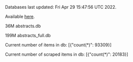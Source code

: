 Databases last updated: Fri Apr 29 15:47:56 UTC 2022. 

Available [here](https://github.com/cbeauhilton/ash-db/releases).


36M	abstracts.db

199M	abstracts_full.db

Current number of items in db:
[{"count(*)": 93309}]

Current number of scraped items in db:
[{"count(*)": 20183}]
